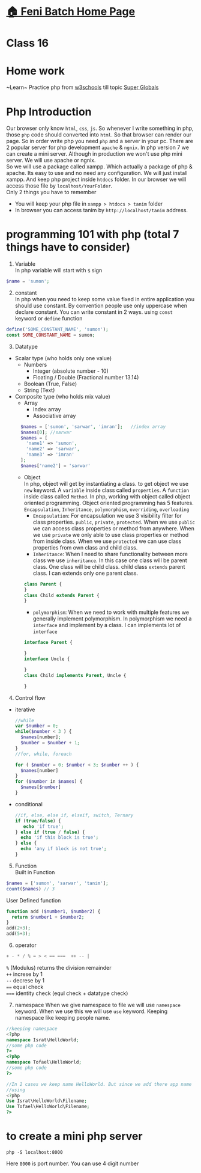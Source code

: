 # [:house: Feni Batch Home Page](http://poloey.github.io/feni)
# Class 16 
# Home work
~Learn~ Practice php from [w3schools](https://www.w3schools.com/php/php_intro.asp) till topic [Super Globals](https://www.w3schools.com/php/php_superglobals.asp)

# Php Introduction    
Our browser only know `html`, `css`, `js`. So whenever I write something in php, those `php` code should converted into `html`. So that browser can render our page. So in order write php you need `php` and a server in your pc. There are 2 popular server for php development `apache` & `ngnix`. In php version 7 we can create a mini server. Although in production we won't use php mini server. We will use apache or ngnix.      
So we will use a package called xampp. Which actually a package of php & apache. Its easy to use and no need any configuration. We will just install xampp. And keep php project inside `htdocs` folder. In our browser  we will access those file by `localhost/YourFolder`.    
Only 2 things you have to remember
* You will keep your php file in `xampp > htdocs > tanim` folder
* In browser you can access tanim by `http://localhost/tanim` address.

# programming 101 with php (total 7 things have to consider)
1. Variable     
In php variable will start with `$` sign
~~~php
$name = 'sumon';
~~~
2. constant      
In php when you need to keep some value fixed in entire application you should use constant. By convention people use only uppercase when declare constant. You can write constant in 2 ways. using `const` keyword or `define` function 
~~~php
define('SOME_CONSTANT_NAME', 'sumon');
const SOME_CONSTANT_NAME = sumon;
~~~
3. Datatype
  * Scalar type (who holds only one value)
    * Numbers
      * Integer (absolute number - 10)
      * Floating / Double (Fractional number 13.14)
    * Boolean (True, False)
    * String (Text)
  * Composite type (who holds mix value)
    * Array 
      * Index array
      * Associative array
    ~~~php
      $names = ['sumon', 'sarwar', 'imran'];   //index array
      $names[0]; //sarwar     
      $names = [
        'name1' => 'sumon',
        'name2' => 'sarwar',
        'name3' => 'imran'
      ];
      $names['name2'] = 'sarwar'
    ~~~
    * Object     
      In php, object will get by instantiating a class. to get object we use `new` keyword. A `variable` inside class called `properties`. A `function` inside class called `Method`. 
      In php, working with object called object oriented programming. Object oriented programming has 5 features. `Encapsulation`, `Inheritance`, `polymorphism`, `overriding`, `overloading`     
      * `Encapsulation`: For encapsulation we use 3 visibility filter for class properties.  `public`, `private`, `protected`. When we use `public` we can access class properties or method from anywhere.  When we use `private` we only able to use class properties or method from inside class. When we use `protected` we can use class properties from own class and child class.
      * `Inheritance`:  When I need to share functionality between more class we use `inheritance`. In this case one class will be parent class. One class will be child class. child class `extends` parent class. I can extends only one parent class.
      ~~~php
      class Parent {
      }
      class Child extends Parent {
      }
      ~~~
      * `polymorphism`: When we need to work with multiple features we generally implement polymorphism. In polymorphism we need a `interface` and implement by a class. I can implements lot of `interface`
      ~~~php
      interface Parent {

      }
      interface Uncle {

      }
      class Child implements Parent, Uncle {

      }
      ~~~

4. Control flow
  * iterative
    ~~~php
    //while 
    var $number = 0;
    while($number < 3 ) {
      $names[number];
      $number = $number + 1;
    }
    //for, while, foreach  

    for ( $number = 0; $number < 3; $number ++ ) {
      $names[number]
    }
    for ($number in $names) {
      $names[$number]
    }
    ~~~
  * conditional
    ~~~php
    //if, else, else if, elseif, switch, Ternary
    if (true/false) {
       echo 'if true';
    } else if (true / false) {
      echo 'if this block is true';
    } else {
      echo 'any if block is not true';
    }
    ~~~
5. Function   
  Built in Function 
  ~~~php
  $names = ['sumon', 'sarwar', 'tanim'];
  count($names) // 3
  ~~~

  User Defined function   
  ~~~php
  function add ($number1, $number2) {
    return $number1 + $number2;
  }
  add(2+3);
  add(5+3);
  ~~~
  
6. operator
~~~php
+ - * / % = > < == ===  ++ -- | 
~~~
`%` (Modulus) returns the division remainder    
`++` increse by 1    
`--` decrese by 1    
`==` equal check    
`===` identity check (equl check + datatype check)        

7. namespace
When we give namespace to file we will use `namespace` keyword. When we use this we will use `use` keyword. Keeping namespace like keeping people name.
~~~php
//keeping namespace
<?php
namespace Israt\HelloWorld;
//some php code
?>
<?php
namespace Tofael\HelloWorld;
//some php code
?>

//In 2 cases we keep name HelloWorld. But since we add there app name `Israt` & `Tofael` before So it conflict with each others
//using 
<?php
Use Israt\HelloWorld\Filename;
Use Tofael\HelloWorld\Filename;
?>


~~~

# to create a mini php server
~~~
php -S localhost:8000
~~~
Here `8000` is port number. You can use 4 digit number
